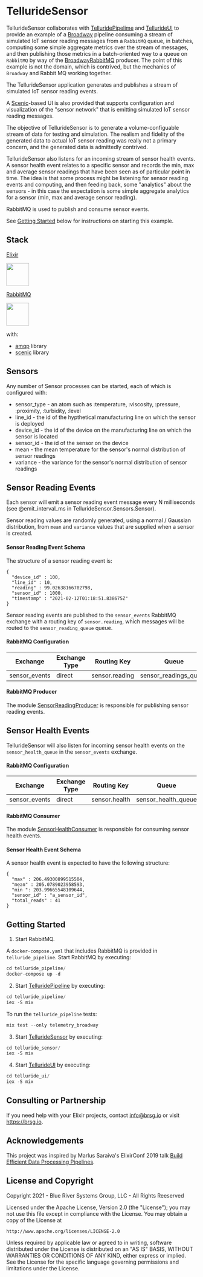 # TellurideSensor

TellurideSensor collaborates with [TelluridePipelime](https://github.com/brsg/telluride_pipeline) and [TellurideUI](https://github.com/brsg/telluride_ui) to provide an example of a [Broadway](https://github.com/dashbitco/broadway) pipeline consuming a stream of simulated IoT sensor reading messages from a `RabbitMQ` queue, in batches, computing some simple aggregate metrics over the stream of messages, and then publishing those metrics in a batch-oriented way to a queue on `RabbitMQ` by way of the [BroadwayRabbitMQ](https://github.com/dashbitco/broadway_rabbitmq) producer.  The point of this example is not the domain, which is contrived, but the mechanics of `Broadway` and Rabbit MQ working together.

The TellurideSensor application generates and publishes a stream of simulated IoT sensor reading events.

A [Scenic](https://github.com/boydm/scenic)-based UI is also provided that supports configuration and visualization of the "sensor network" that is emitting simulated IoT sensor reading messages.

The objective of TellurideSensor is to generate a volume-configuable stream of data for testing and simulation. The realism and fidelity of the generated data to actual IoT sensor reading was really not a primary concern, and the generated data is admittedly contrived.

TellurideSensor also listens for an incoming stream of sensor health events. A sensor health event relates to a specific sensor and records the min, max and average sensor readings that have been seen as of particular point in time. The idea is that some process might be listening for sensor reading events and computing, and then feeding back, some "analytics" about the sensors - in this case the expectation is some simple aggregate analytics for a sensor (min, max and average sensor reading).

RabbitMQ is used to publish and consume sensor events.

See [Getting Started](#getting-started) below for instructions on starting this example.

## Stack

[Elixir](https://elixir-lang.org/)

<img src="https://elixir-lang.org/images/logo/logo.png" height="60" />

[RabbitMQ](https://www.rabbitmq.com/)

<img src="https://avatars.githubusercontent.com/u/96669?s=200&v=4" height="60" />

with:
* [amqp](https://github.com/pma/amqp) library
* [scenic](https://github.com/boydm/scenic) library

## Sensors

Any number of Sensor processes can be started, each of which is configured with: 
* sensor_type - an atom such as :temperature, :viscosity, :pressure, :proximity, :turbidity, :level
* line_id - the id of the hypthetical manufacturing line on which the sensor is deployed
* device_id - the id of the device on the manufacturing line on which the sensor is located
* sensor_id - the id of the sensor on the device
* mean - the mean temperature for the sensor's normal distribution of sensor readings
* variance - the variance for the sensor's normal distribution of sensor readings

## Sensor Reading Events

Each sensor will emit a sensor reading event message every N milliseconds (see @emit_interval_ms in TellurideSensor.Sensors.Sensor).

Sensor reading values are randomly generated, using a normal / Gaussian distribution, from `mean` and `variance` values that are supplied when a sensor is created.

#### Sensor Reading Event Schema

The structure of a sensor reading event is:
```
{
  "device_id" : 100, 
  "line_id" : 10, 
  "reading" : 99.02638166702798, 
  "sensor_id" : 1000, 
  "timestamp" : "2021-02-12T01:18:51.838675Z"
}
```

Sensor reading events are published to the `sensor_events` RabbitMQ exchange with a routing key of `sensor.reading`, which messages will be routed to the `sensor_reading_queue` queue.

#### RabbitMQ Configuration

| Exchange | Exchange Type | Routing Key | Queue |
| -------- | ---- | ----------- | ----- |
| sensor_events | direct | sensor.reading | sensor_readings_queue |

#### RabbitMQ Producer

The module [SensorReadingProducer](lib/telluride_sensor/messaging/sensor_reading_producer.ex) is responsible for publishing sensor reading events.

## Sensor Health Events

TellurideSensor will also listen for incoming sensor health events on the `sensor_health_queue` in the `sensor_events` exchange.

#### RabbitMQ Configuration

| Exchange | Exchange Type | Routing Key | Queue |
| -------- | ---- | ----------- | ----- |
| sensor_events | direct | sensor.health | sensor_health_queue |

#### RabbitMQ Consumer

The module [SensorHealthConsumer](lib/telluride_sensor/messaging/sensor_health_consumer.ex) is responsible for consuming sensor health events.

#### Sensor Health Event Schema

A sensor health event is expected to have the following structure:

```
{
  "max" : 206.49300899515504, 
  "mean" : 205.0789023958593,
  "min ": 203.99665548109644,
  "sensor_id" : "a_sensor_id",
  "total_reads" : 41
}
```

## <a name="getting-started"></a> Getting Started

1. Start RabbitMQ.

A `docker-compose.yaml` that includes RabbitMQ is provided in `telluride_pipeline`. Start RabbitMQ by executing:

```elixir
cd telluride_pipeline/
docker-compose up -d
```

2. Start [TelluridePipeline](https://github.com/brsg/telluride_pipeline) by executing:

```Elixir
cd telluride_pipeline/
iex -S mix
```

To run the `telluride_pipeline` tests:

```elixir
mix test --only telemetry_broadway
```

3. Start [TellurideSensor](https://github.com/brsg/telluride_sensor) by executing:

```elixir
cd telluride_sensor/
iex -S mix
```

4. Start [TellurideUI](https://github.com/brsg/telluride_ui) by executing:
```Elixir
cd telluride_ui/
iex -S mix
```

## Consulting or Partnership

If you need help with your Elixir projects, contact <info@brsg.io> or visit <https://brsg.io>.

## Acknowledgements

This project was inspired by Marlus Saraiva's ElixirConf 2019 talk [Build Efficient Data Processing Pipelines](https://youtu.be/tPu-P97-cbE).


## License and Copyright

Copyright 2021 - Blue River Systems Group, LLC - All Rights Reeserved

Licensed under the Apache License, Version 2.0 (the "License");
you may not use this file except in compliance with the License.
You may obtain a copy of the License at

    http://www.apache.org/licenses/LICENSE-2.0

Unless required by applicable law or agreed to in writing, software
distributed under the License is distributed on an "AS IS" BASIS,
WITHOUT WARRANTIES OR CONDITIONS OF ANY KIND, either express or implied.
See the License for the specific language governing permissions and
limitations under the License.
